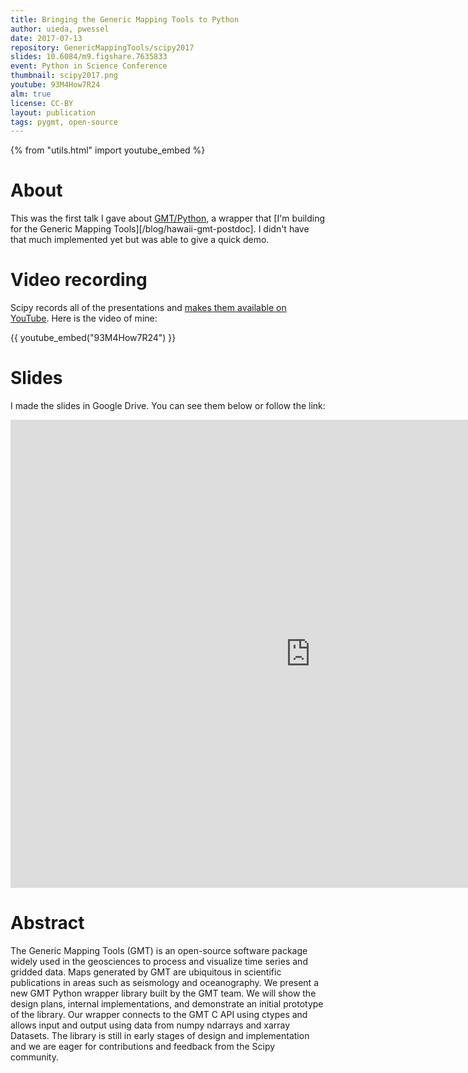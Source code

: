 ```yaml
---
title: Bringing the Generic Mapping Tools to Python
author: uieda, pwessel
date: 2017-07-13
repository: GenericMappingTools/scipy2017
slides: 10.6084/m9.figshare.7635833
event: Python in Science Conference
thumbnail: scipy2017.png
youtube: 93M4How7R24
alm: true
license: CC-BY
layout: publication
tags: pygmt, open-source
---
```


{% from "utils.html" import youtube_embed %}

# About

This was the first talk I gave about [GMT/Python](https://www.gmtpython.xyz), a
wrapper that [I'm building for the Generic Mapping
Tools][/blog/hawaii-gmt-postdoc].
I didn't have that much implemented yet but was able to give a quick demo.


# Video recording

Scipy records all of the presentations and [makes them available on
YouTube](https://www.youtube.com/playlist?list=PLYx7XA2nY5GfdAFycPLBdUDOUtdQIVoMf).
Here is the video of mine:

{{ youtube_embed("93M4How7R24") }}


# Slides

I made the slides in Google Drive. You can see them below or follow the link:

<div class="embed-responsive embed-responsive-4by3">
<iframe
src="https://docs.google.com/presentation/d/15he1klG9gCvBgGr3jGeQhTbcY5xShKv54l4BVnIxYBg/embed?start=false&loop=false&delayms=3000"
frameborder="0" width="960" height="749" allowfullscreen="true"
mozallowfullscreen="true" webkitallowfullscreen="true"></iframe>
</div>


# Abstract

The Generic Mapping Tools (GMT) is an open-source software package widely used
in the geosciences to process and visualize time series and gridded data.
Maps generated by GMT are ubiquitous in scientific publications in areas such
as seismology and oceanography.
We present a new GMT Python wrapper library built by the GMT team.
We will show the design plans, internal implementations, and demonstrate an
initial prototype of the library.
Our wrapper connects to the GMT C API using ctypes and allows input and
output using data from numpy ndarrays and xarray Datasets.
The library is still in early stages of design and implementation and
we are eager for contributions and feedback from the Scipy community.
